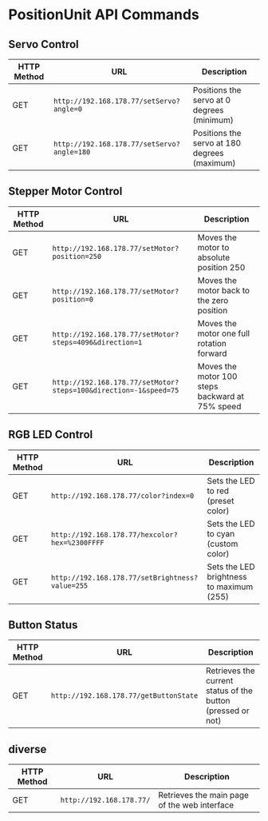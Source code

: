 # PositionUnit API Commands

## Servo Control

| HTTP Method | URL | Description |
|-------------|-----|-------------|
| GET | `http://192.168.178.77/setServo?angle=0` | Positions the servo at 0 degrees (minimum) |
| GET | `http://192.168.178.77/setServo?angle=180` | Positions the servo at 180 degrees (maximum) |

## Stepper Motor Control

| HTTP Method | URL | Description |
|-------------|-----|-------------|
| GET | `http://192.168.178.77/setMotor?position=250` | Moves the motor to absolute position 250 |
| GET | `http://192.168.178.77/setMotor?position=0` | Moves the motor back to the zero position |
| GET | `http://192.168.178.77/setMotor?steps=4096&direction=1` | Moves the motor one full rotation forward |
| GET | `http://192.168.178.77/setMotor?steps=100&direction=-1&speed=75` | Moves the motor 100 steps backward at 75% speed |

## RGB LED Control

| HTTP Method | URL | Description |
|-------------|-----|-------------|
| GET | `http://192.168.178.77/color?index=0` | Sets the LED to red (preset color) |
| GET | `http://192.168.178.77/hexcolor?hex=%2300FFFF` | Sets the LED to cyan (custom color) |
| GET | `http://192.168.178.77/setBrightness?value=255` | Sets the LED brightness to maximum (255) |

## Button Status

| HTTP Method | URL | Description |
|-------------|-----|-------------|
| GET | `http://192.168.178.77/getButtonState` | Retrieves the current status of the button (pressed or not) |

## diverse

| HTTP Method | URL | Description |
|-------------|-----|-------------|
| GET | `http://192.168.178.77/` | Retrieves the main page of the web interface |